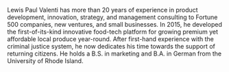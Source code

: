 Lewis Paul Valenti has more than 20 years of experience in product development, innovation, strategy, and management consulting to Fortune 500 companies, new ventures, and small businesses. In 2015, he developed the first-of-its-kind innovative food-tech platform for growing premium yet affordable local produce year-round. After first-hand experience with the criminal justice system, he now dedicates his time towards the support of returning citizens. He holds a B.S. in marketing and B.A. in German from the University of Rhode Island.
